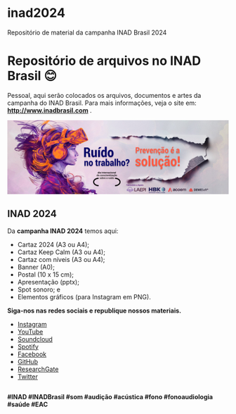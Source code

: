 # inad2024
Repositório de material da campanha INAD Brasil 2024

# Repositório de arquivos no INAD Brasil 😊 

Pessoal, aqui serão colocados os arquivos, documentos e artes da campanha do INAD Brasil.
Para mais informações, veja o site em: **http://www.inadbrasil.com** .

![INAD 2024](https://github.com/inadbrasil/inad2024/blob/main/github-banner-2024.jpg?raw=true)


## INAD 2024

Da **campanha INAD 2024** temos aqui:
 - Cartaz 2024 (A3 ou A4);
 - Cartaz Keep Calm (A3 ou A4);
 - Cartaz com níveis (A3 ou A4);
 - Banner (A0);
 - Postal (10 x 15 cm);
 - Apresentação (pptx);
 - Spot sonoro; e
 - Elementos gráficos (para Instagram em PNG).


**Siga-nos nas redes sociais e republique nossos materiais.**

-   [Instagram](http://www.instagram.com/inad.brasil)
-   [YouTube](https://www.youtube.com/@inadbrasil)
-   [Soundcloud](https://soundcloud.com/inad-brasil)
-   [Spotify](https://open.spotify.com/show/6uvlvmUAVExun7Z5VZanoZ)
-   [Facebook](https://facebook.com/inad.brasil)
-   [GitHub](https://github.com/inadbrasil/inad)
-   [ResearchGate](https://www.researchgate.net/publication/355213575_Dia_Internacional_de_Conscientizacao_Sobre_o_Ruido_-_INAD_Brasil)
-   [Twitter](https://twitter.com/intent/user?screen_name=INADBrasil)

##
  **#INAD #INADBrasil #som #audição #acústica #fono #fonoaudiologia #saúde #EAC**
